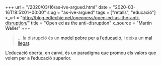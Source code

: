 +++
url = "/2020/03/16/as-ive-argued.html"
date = "2020-03-16T18:51:01+00:00"
slug = "as-ive-argued"
tags = ["retalls", "educació"]
x_url = "http://blog.edtechie.net/openness/open-ed-as-the-anti-disruption/"
title = "Open ed as the anti-disruption"
x_source = "Martin Weller"
+++


> … la disrupció és un [model pobre per a l’educació](http://blog.edtechie.net/uncategorized/what-disruptors-really-want/), i deixa un [mal llegat](http://blog.edtechie.net/innovation/disruptions-legacy/).

L’educació oberta, en canvi, és un paradigma que promou els valors que volem per a l’educació superior.

